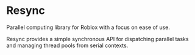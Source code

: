 # Resync

Parallel computing library for Roblox with a focus on ease of use.

Resync provides a simple synchronous API for dispatching parallel tasks and managing thread pools from serial contexts.
